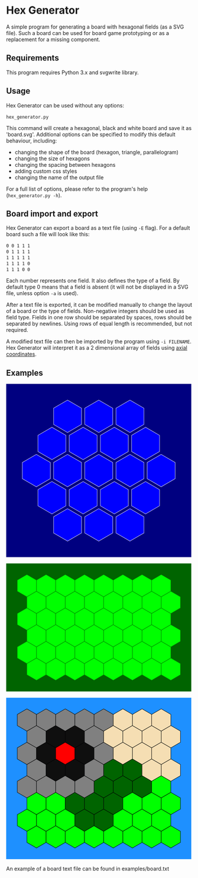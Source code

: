 # Hex Generator

A simple program for generating a board with hexagonal fields (as a SVG file). Such a board can be used for board game prototyping or as a replacement for a missing component.

## Requirements
This program requires Python 3.x and svgwrite library.
## Usage
Hex Generator can be used without any options:

    hex_generator.py

This command will create a hexagonal, black and white board and save it as 'board.svg'. Additional options can be specified to modify this default behaviour, including:
* changing the shape of the board (hexagon, triangle, parallelogram)
* changing the size of hexagons
* changing the spacing between hexagons
* adding custom css styles
* changing the name of the output file

For a full list of options, please refer to the program's help (`hex_generator.py -h`).

## Board import and export

Hex Generator can export a board as a text file (using `-E` flag). For a default board such a file will look like this:

```
0 0 1 1 1
0 1 1 1 1
1 1 1 1 1
1 1 1 1 0
1 1 1 0 0
```

Each number represents one field. It also defines the type of a field. By default type 0 means that a field is absent (it will not be displayed in a SVG file, unless option `-a` is used).

After a text file is exported, it can be modified manually to change the layout of a board or the type of fields. Non-negative integers should be used as field type. Fields in one row should be separated by spaces, rows should be separated by newlines. Using rows of equal length is recommended, but not required.

A modified text file can then be imported by the program using `-i FILENAME`. Hex Generator will interpret it as a 2 dimensional array of fields using [axial coordinates](http://www.redblobgames.com/grids/hexagons/#coordinates).

## Examples
![Space](examples/board1.png)

![Space](examples/board2.png)

![Space](examples/board3.png)

An example of a board text file can be found in examples/board.txt
